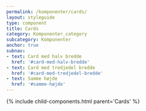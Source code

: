 ```yaml
---
permalink: /komponenter/cards/
layout: styleguide
type: component
title: Cards
category: Komponenter_category
subcategory: Komponenter
anchor: true
subnav:
- text: Card med halv bredde
  href: '#card-med-halv-bredde'
- text: Card med tredjedel bredde
  href: '#card-med-tredjedel-bredde'
- text: Samme højde
  href: '#samme-højde'
---
```


{% include child-components.html parent='Cards' %}
